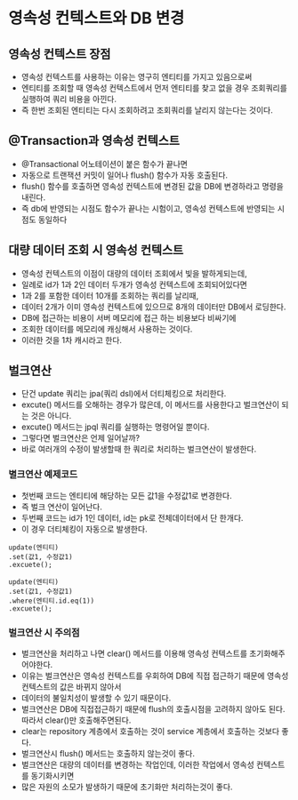 # 영속성 컨텍스트와 DB 변경

## 영속성 컨텍스트 장점
* 영속성 컨텍스트를 사용하는 이유는 영구히 엔티티를 가지고 있음으로써
* 엔티티를 조회할 때 영속성 컨텍스트에서 먼저 엔티티를 찾고 없을 경우 조회쿼리를 실행하여 쿼리 비용을 아낀다.
* 즉 한번 조회된 엔티티는 다시 조회하려고 조회쿼리를 날리지 않는다는 것이다.

## @Transaction과 영속성 컨텍스트
* @Transactional 어노테이션이 붙은 함수가 끝나면
* 자동으로 트랜잭션 커밋이 일어나 flush() 함수가 자동 호출된다.
* flush() 함수를 호출하면 영속성 컨텍스트에 변경된 값을 DB에 변경하라고 명령을 내린다.
* 즉 db에 반영되는 시점도 함수가 끝나는 시험이고, 영속성 컨텍스트에 반영되는 시점도 동일하다

## 대량 데이터 조회 시 영속성 컨텍스트
* 영속성 컨텍스트의 이점이 대량의 데이터 조회에서 빛을 발하게되는데,
* 일례로 id가 1과 2인 데이터 두개가 영속성 컨텍스트에 조회되어있다면 
* 1과 2를 포함한 데이터 10개를 조회하는 쿼리를 날리때,
* 데이터 2개가 이미 영속성 컨텍스트에 있으므로 8개의 데이터만 DB에서 로딩한다.
* DB에 접근하는 비용이 서버 메모리에 접근 하는 비용보다 비싸기에
* 조회한 데이터를 메모리에 캐싱해서 사용하는 것이다.
* 이러한 것을 1차 캐시라고 한다.

## 벌크연산
* 단건 update 쿼리는 jpa(쿼리 dsl)에서 더티체킹으로 처리한다.
* excute() 메서드를 오해하는 경우가 많은데, 이 메서드를 사용한다고 벌크연산이 되는 것은 아니다.
* excute() 메서드는 jpql 쿼리를 실행하는 명령어일 뿐이다.
* 그렇다면 벌크연산은 언제 일어날까?
* 바로 여러개의 수정이 발생할때 한 쿼리로 처리하는 벌크연산이 발생한다.
### 별크연산 예제코드
* 첫번째 코드는 엔티티에 해당하는 모든 값1을 수정값1로 변경한다.
* 즉 벌크 연산이 일어난다.
* 두번째 코드는 id가 1인 데이터, id는 pk로 전체데이터에서 단 한개다.
* 이 경우 더티체킹이 자동으로 발생한다.
```
update(엔티티)
.set(값1, 수정값1)
.excuete();

update(엔티티)
.set(값1, 수정값1)
.where(엔티티.id.eq(1))
.excuete();
```
### 벌크연산 시 주의점
* 벌크연산을 처리하고 나면 clear() 메서드를 이용해 영속성 컨텍스트를 초기화해주어야한다.
* 이유는 벌크연산은 영속성 컨텍스트를 우회하여 DB에 직접 접근하기 때문에 영속성 컨텍스트의 값은 바뀌지 않아서
* 데이터의 불일치성이 발생할 수 있기 때문이다.
* 벌크연산은 DB에 직접접근하기 때문에 flush의 호출시점을 고려하지 않아도 된다. 따라서 clear()만 호출해주면된다.
* clear는 repository 계층에서 호출하는 것이 service 계층에서 호출하는 것보다 좋다.
* 벌크연산시 flush() 메서드는 호출하지 않는것이 좋다.
* 벌크연산은 대량의 데이터를 변경하는 작업인데, 이러한 작업에서 영속성 컨텍스트를 동기화시키면
* 많은 자원의 소모가 발생하기 때문에 초기화만 처리하는것이 좋다.
